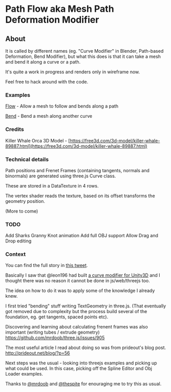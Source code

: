 # Path Flow aka Mesh Path Deformation Modifier

## About

It is called by different names (eg. "Curve Modifier" in Blender, Path-based Deformation, Bend Modifier), but what this does is that it can take a mesh and bend it along a curve or a path.

It's quite a work in progress and renders only in wireframe now.

Feel free to hack around with the code.

### Examples

[Flow](https://zz85.github.io/threejs-path-flow/flow.html) - Allow a mesh to follow and bends along a path

[Bend](https://zz85.github.io/threejs-path-flow/bend.html) - Bend a mesh along another curve

### Credits

Killer Whale Orca 3D Model - [https://free3d.com/3d-model/killer-whale-89887.html](https://free3d.com/3d-model/killer-whale-89887.html)


### Technical details

Path positions and Frenet Frames (containing tangents, normals and binormals) are generated using three.js Curve class.

These are stored in a DataTexture in 4 rows.

The vertex shader reads the texture, based on its offset transforms the geometry position.

(More to come)


### TODO

Add Sharks
Granny Knot animation
Add full OBJ support
Allow Drag and Drop editing


### Context

You can find the full story in [this tweet](https://twitter.com/BlurSpline/status/966114594065326080).

Basically I saw that @leon196 had built [a curve modifier for Unity3D](https://github.com/leon196/CurveModifier) and I thought there was no reason it cannot be done in js/web/threejs too.

The idea on how to do it was to apply some of the knowledge I already knew.

I first tried "bending" stuff writing TextGeometry in three.js.
(That eventually got removed due to complexity but the process build several of the foundation, eg. get tangents, spaced points etc).

Discovering and learning about calculating frenent frames was also important (writing tubes / extrude geometry)
https://github.com/mrdoob/three.js/issues/905

The most useful article I read about doing so was from prideout's blog post. http://prideout.net/blog/?p=56

Next steps was the usual - looking into threejs examples and picking up what could be used.
In this case, picking off the Spline Editor and Obj Loader examples.

Thanks to [@mrdoob](https://twitter.com/mrdoob) and [@thespite](https://twitter.com/thespite) for enouraging me to try this as usual.
